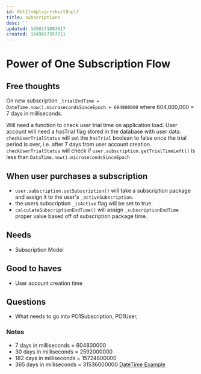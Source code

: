 ```yaml
---
id: 6bt1ln4plvgrrvkvct8nplf
title: subscriptions
desc: ''
updated: 1650171083617
created: 1649657357211
---
```


# Power of One Subscription Flow

## Free thoughts

On new subscription `_trialEndTime = DateTime.now().microsecondsSinceEpoch + 604800000` where 604,800,000 = 7 days in milliseconds.

Will need a function to check user trial time on application load.
User account will need a hasTrial flag stored in the database with user data.
`checkUserTrialStatus` will set the `hasTrial` boolean to false once the trial period is over, i.e. after 7 days from user account creation.
`checkUserTrialStatus` will check if `user.subscription.getTrialTimeLeft()` is less than `DataTime.now().microsecondsSinceEpoch`

## When user purchases a subscription
- `user.subscription.setSubscription()` will take a subscription package and assign it to the user's `_activeSubscription`.
- the users subscription `_isActive` flag will be set to true.
- `calculateSubscriptionEndTime()` will assign `_subscriptionEndTime` proper value based off of subscription package time. 



## Needs
- Subscription Model

## Good to haves
- User account creation time

## Questions
- What needs to go into PO1Subscription, PO1User,

### Notes
- 7 days in milliseconds = 604800000
- 30 days in milliseconds = 2592000000
- 182 days in milliseconds = 15724800000
- 365 days in milliseconds = 31536000000
[DateTime Example](https://www.technicalfeeder.com/2021/11/dart-datetime-handling/#:~:text=Dart%20offers%20DateTime%20class%20to%20handle%20date%20and,10%2C%209%2C%208%2C%207%2C%206%29%29%3B%20%2F%2F%202020-12-11%2010%3A09%3A08.007006)
